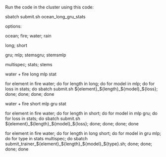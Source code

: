 Run the code in the cluster using this code:

sbatch submit.sh ocean_long_gru_stats

options:

ocean; fire; water; rain

long; short

gru; mlp; stemsgru; stemsmlp

multispec; stats; stems

water + fire long mlp stat

for element in fire water; do for length in long; do for model in mlp; do for loss in stats; do sbatch submit.sh ${element}_${length}_${model}_${loss}; done; done; done; done

water + fire short mlp gru stat

for element in fire water; do for length in short; do for model in mlp gru; do for loss in stats; do sbatch submit.sh ${element}_${length}_${model}_${loss}; done; done; done; done

for element in fire water; do for length in long short; do for model in gru mlp; do for type in stats multispec; do sbatch submit_trainer_${element}_${length}_${model}_${type}.sh; done; done; done; done

